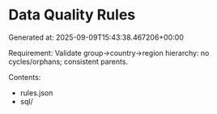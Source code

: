 # Data Quality Rules

Generated at: 2025-09-09T15:43:38.467206+00:00

Requirement: Validate group→country→region hierarchy: no cycles/orphans; consistent parents.

Contents:
- rules.json
- sql/
